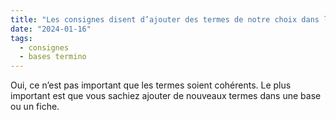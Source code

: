 ```yaml
---
title: "Les consignes disent d’ajouter des termes de notre choix dans la base termino. Est-ce que je dois mettre de vrais termes ou bien est-ce que je peux taper n’importe quoi ?"
date: "2024-01-16"
tags:
  - consignes
  - bases termino
---
```


Oui, ce n’est pas important que les termes soient cohérents. Le plus important est que vous sachiez ajouter de nouveaux termes dans une base ou un fiche.

